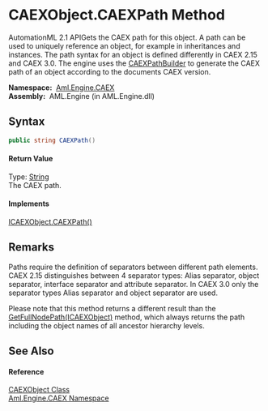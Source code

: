CAEXObject.CAEXPath Method
==========================
AutomationML 2.1 APIGets the CAEX path for this object. A path can be used to uniquely reference an object, for example in inheritances and instances. The path syntax for an object is defined differently in CAEX 2.15 and CAEX 3.0. The engine uses the [CAEXPathBuilder][1] to generate the CAEX path of an object according to the documents CAEX version.

  **Namespace:**  [Aml.Engine.CAEX][2]  
  **Assembly:**  AML.Engine (in AML.Engine.dll)

Syntax
------

```csharp
public string CAEXPath()
```

#### Return Value
Type: [String][3]  
 The CAEX path. 
#### Implements
[ICAEXObject.CAEXPath()][4]  


Remarks
-------
 Paths require the definition of separators between different path elements. CAEX 2.15 distinguishes between 4 separator types: Alias separator, object separator, interface separator and attribute separator. In CAEX 3.0 only the separator types Alias separator and object separator are used. 

Please note that this method returns a different result than the [GetFullNodePath(ICAEXObject)][5] method, which always returns the path including the object names of all ancestor hierarchy levels.


See Also
--------

#### Reference
[CAEXObject Class][6]  
[Aml.Engine.CAEX Namespace][2]  

[1]: ../../Aml.Engine.CAEX.Extensions/CAEXPathBuilder/README.md
[2]: ../README.md
[3]: https://docs.microsoft.com/dotnet/api/system.string
[4]: ../ICAEXObject/CAEXPath.md
[5]: ../../Aml.Engine.CAEX.Extensions/CAEXObjectExtensions/GetFullNodePath.md
[6]: README.md
[7]: https://www.automationml.org
[8]: ../../icons/logoShade.png